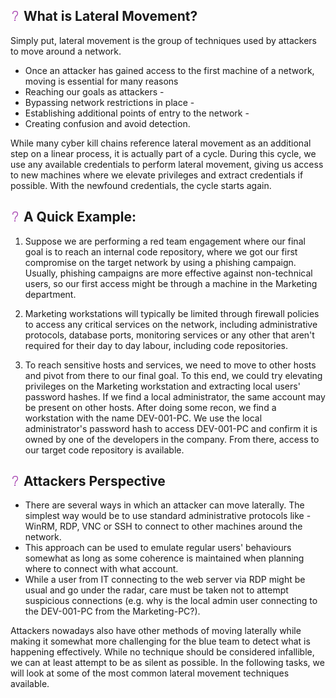 ## ![Question](data:image/png;base64,iVBORw0KGgoAAAANSUhEUgAAABAAAAAQCAYAAAAf8/9hAAAAAXNSR0IArs4c6QAAAARnQU1BAACxjwv8YQUAAAAJcEhZcwAADsMAAA7DAcdvqGQAAAEJSURBVDhPY2RAA8udt6oxMP+tAkp4ALniYMF/DMf+MzFMitzltxLMRwIoBoA0MzL/3g5i/2dgms3EyPABxP73758LIyODB1AsGd0QFigNAUCbQdT/v6yekXu9b4HFIGDGcreNOxj/MeQB2SgGMEFpMGBk+GcLtGUlmmYwYGJk3ABUbQXlwgGKAUCuEtDZj6Ac6oLlbpvaVrhtuAvlwgGaC7ADoOZwoPfyQAELFYIDjGhEB1DNc/8zMB6J3OUPiloUgNcAWLQCNd/GphkE8HuB+c+kf/8YPuPSDAJ4DWBkYHRnYmIohHJJAyDnr3Db9B/KxQlwuoCJ5a8TlDlAYJnLhgsUeYE4wMAAADQ2UW0jvvHhAAAAAElFTkSuQmCC) What is Lateral Movement?

Simply put, lateral movement is the group of techniques used by attackers to move around a network.

-   Once an attacker has gained access to the first machine of a network, moving is essential for many reasons
-   Reaching our goals as attackers -
-   Bypassing network restrictions in place -
-   Establishing additional points of entry to the network -
-   Creating confusion and avoid detection.

While many cyber kill chains reference lateral movement as an additional step on a linear process, it is actually part of a cycle. During this cycle, we use any available credentials to perform lateral movement, giving us access to new machines where we elevate privileges and extract credentials if possible. With the newfound credentials, the cycle starts again.

## ![Question](data:image/png;base64,iVBORw0KGgoAAAANSUhEUgAAABAAAAAQCAYAAAAf8/9hAAAAAXNSR0IArs4c6QAAAARnQU1BAACxjwv8YQUAAAAJcEhZcwAADsMAAA7DAcdvqGQAAAEJSURBVDhPY2RAA8udt6oxMP+tAkp4ALniYMF/DMf+MzFMitzltxLMRwIoBoA0MzL/3g5i/2dgms3EyPABxP73758LIyODB1AsGd0QFigNAUCbQdT/v6yekXu9b4HFIGDGcreNOxj/MeQB2SgGMEFpMGBk+GcLtGUlmmYwYGJk3ABUbQXlwgGKAUCuEtDZj6Ac6oLlbpvaVrhtuAvlwgGaC7ADoOZwoPfyQAELFYIDjGhEB1DNc/8zMB6J3OUPiloUgNcAWLQCNd/GphkE8HuB+c+kf/8YPuPSDAJ4DWBkYHRnYmIohHJJAyDnr3Db9B/KxQlwuoCJ5a8TlDlAYJnLhgsUeYE4wMAAADQ2UW0jvvHhAAAAAElFTkSuQmCC) A Quick Example:

1.  Suppose we are performing a red team engagement where our final goal is to reach an internal code repository, where we got our first compromise on the target network by using a phishing campaign. Usually, phishing campaigns are more effective against non-technical users, so our first access might be through a machine in the Marketing department.

1.  Marketing workstations will typically be limited through firewall policies to access any critical services on the network, including administrative protocols, database ports, monitoring services or any other that aren't required for their day to day labour, including code repositories.

1.  To reach sensitive hosts and services, we need to move to other hosts and pivot from there to our final goal. To this end, we could try elevating privileges on the Marketing workstation and extracting local users' password hashes. If we find a local administrator, the same account may be present on other hosts. After doing some recon, we find a workstation with the name DEV-001-PC. We use the local administrator's password hash to access DEV-001-PC and confirm it is owned by one of the developers in the company. From there, access to our target code repository is available.

## ![Question](data:image/png;base64,iVBORw0KGgoAAAANSUhEUgAAABAAAAAQCAYAAAAf8/9hAAAAAXNSR0IArs4c6QAAAARnQU1BAACxjwv8YQUAAAAJcEhZcwAADsMAAA7DAcdvqGQAAAEJSURBVDhPY2RAA8udt6oxMP+tAkp4ALniYMF/DMf+MzFMitzltxLMRwIoBoA0MzL/3g5i/2dgms3EyPABxP73758LIyODB1AsGd0QFigNAUCbQdT/v6yekXu9b4HFIGDGcreNOxj/MeQB2SgGMEFpMGBk+GcLtGUlmmYwYGJk3ABUbQXlwgGKAUCuEtDZj6Ac6oLlbpvaVrhtuAvlwgGaC7ADoOZwoPfyQAELFYIDjGhEB1DNc/8zMB6J3OUPiloUgNcAWLQCNd/GphkE8HuB+c+kf/8YPuPSDAJ4DWBkYHRnYmIohHJJAyDnr3Db9B/KxQlwuoCJ5a8TlDlAYJnLhgsUeYE4wMAAADQ2UW0jvvHhAAAAAElFTkSuQmCC) Attackers Perspective

-   There are several ways in which an attacker can move laterally. The simplest way would be to use standard administrative protocols like - WinRM, RDP, VNC or SSH to connect to other machines around the network.
-   This approach can be used to emulate regular users' behaviours somewhat as long as some coherence is maintained when planning where to connect with what account.
-   While a user from IT connecting to the web server via RDP might be usual and go under the radar, care must be taken not to attempt suspicious connections (e.g. why is the local admin user connecting to the DEV-001-PC from the Marketing-PC?).

Attackers nowadays also have other methods of moving laterally while making it somewhat more challenging for the blue team to detect what is happening effectively. While no technique should be considered infallible, we can at least attempt to be as silent as possible. In the following tasks, we will look at some of the most common lateral movement techniques available.